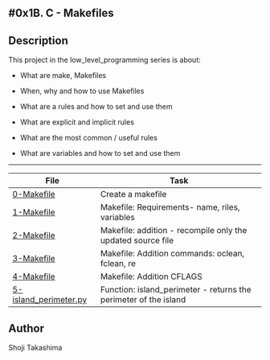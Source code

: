 #0x1B. C - Makefiles
---
## Description

This project in the low_level_programming series is about:

* What are make, Makefiles

* When, why and how to use Makefiles

* What are a rules and how to set and use them

* What are explicit and implicit rules

* What are the most common / useful rules

* What are variables and how to set and use them

---
File|Task
---|---
[0-Makefile ](./0-Makefile ) | Create a makefile
[1-Makefile ](./1-Makefile ) | Makefile: Requirements- name, riles, variables
[2-Makefile ](./2-Makefile ) | Makefile: addition - recompile only the updated source file
[3-Makefile ](./3-Makefile ) | Makefile: Addition commands: oclean, fclean, re
[4-Makefile ](./4-Makefile ) | Makefile: Addition CFLAGS
[5-island_perimeter.py ](./5-island_perimeter.py ) | Function: island_perimeter - returns the perimeter of the island

## Author
 Shoji Takashima

